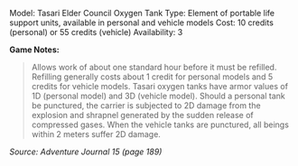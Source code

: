 Model: Tasari Elder Council Oxygen Tank
Type: Element of portable life support units, available in personal and vehicle models
Cost: 10 credits (personal) or 55 credits (vehicle)
Availability: 3

**Game Notes:**
>  Allows work of about one standard hour before it must be refilled. Refilling generally costs about 1 credit for personal models and 5 credits for vehicle models. Tasari oxygen tanks have armor values of 1D (personal model) and 3D (vehicle model). Should a personal tank be punctured, the carrier is subjected to 2D damage from the explosion and shrapnel generated by the sudden release of compressed gases. When the vehicle tanks are punctured, all beings within 2 meters suffer 2D damage. 


 *Source: Adventure Journal 15 (page 189)*
